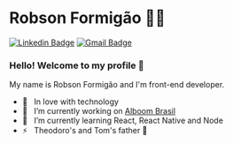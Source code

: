 # Robson Formigão :man_technologist:

[![Linkedin Badge](https://img.shields.io/badge/-LinkedIn-blue?style=flat-square&logo=Linkedin&logoColor=white&link=https://www.linkedin.com/in/rebeccamanzi/)](https://www.linkedin.com/in/rformigaogomes/)
[![Gmail Badge](https://img.shields.io/badge/-Gmail-c14438?style=flat-square&logo=Gmail&logoColor=white&link=mailto:rformigao.gomes@gmail.com)](mailto:rformigao.gomes@gmail.com)

### Hello! Welcome to my profile 🚀

My name is Robson Formigão and I'm front-end developer.

- 🖤 &nbsp; In love with technology
- 🔭 &nbsp; I’m currently working on [Alboom Brasil](https://www.alboompro.com/)
- 🌱 &nbsp; I’m currently learning React, React Native and Node
- ⚡ &nbsp; Theodoro's and Tom's father 🐶
